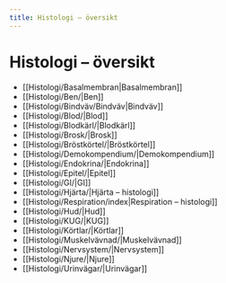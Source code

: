 ```yaml
---
title: Histologi – översikt
---
```


# Histologi – översikt

- [[Histologi/Basalmembran|Basalmembran]]
- [[Histologi/Ben/|Ben]]
- [[Histologi/Bindväv/Bindväv|Bindväv]]
- [[Histologi/Blod/|Blod]]
- [[Histologi/Blodkärl/|Blodkärl]]
- [[Histologi/Brosk/|Brosk]]
- [[Histologi/Bröstkörtel/|Bröstkörtel]]
- [[Histologi/Demokompendium/|Demokompendium]]
- [[Histologi/Endokrina/|Endokrina]]
- [[Histologi/Epitel/|Epitel]]
- [[Histologi/GI/|GI]]
- [[Histologi/Hjärta/|Hjärta – histologi]]
- [[Histologi/Respiration/index|Respiration – histologi]]
- [[Histologi/Hud/|Hud]]
- [[Histologi/KUG/|KUG]]
- [[Histologi/Körtlar/|Körtlar]]
- [[Histologi/Muskelvävnad/|Muskelvävnad]]
- [[Histologi/Nervsystem/|Nervsystem]]
- [[Histologi/Njure/|Njure]]
- [[Histologi/Urinvägar/|Urinvägar]]
